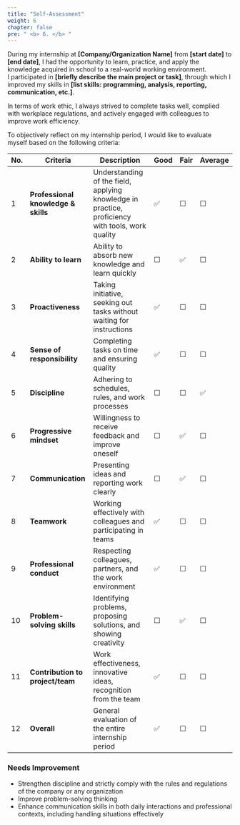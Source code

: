 ```yaml
---
title: "Self-Assessment"
weight: 6
chapter: false
pre: " <b> 6. </b> "
---
```


During my internship at **[Company/Organization Name]** from **[start date]** to **[end date]**, I had the opportunity to learn, practice, and apply the knowledge acquired in school to a real-world working environment.  
I participated in **[briefly describe the main project or task]**, through which I improved my skills in **[list skills: programming, analysis, reporting, communication, etc.]**.

In terms of work ethic, I always strived to complete tasks well, complied with workplace regulations, and actively engaged with colleagues to improve work efficiency.

To objectively reflect on my internship period, I would like to evaluate myself based on the following criteria:

| No. | Criteria                            | Description                                                                                      | Good | Fair | Average |
| --- | ----------------------------------- | ------------------------------------------------------------------------------------------------ | ---- | ---- | ------- |
| 1   | **Professional knowledge & skills** | Understanding of the field, applying knowledge in practice, proficiency with tools, work quality | ✅   | ☐    | ☐       |
| 2   | **Ability to learn**                | Ability to absorb new knowledge and learn quickly                                                | ☐    | ✅   | ☐       |
| 3   | **Proactiveness**                   | Taking initiative, seeking out tasks without waiting for instructions                            | ✅   | ☐    | ☐       |
| 4   | **Sense of responsibility**         | Completing tasks on time and ensuring quality                                                    | ✅   | ☐    | ☐       |
| 5   | **Discipline**                      | Adhering to schedules, rules, and work processes                                                 | ☐    | ☐    | ✅      |
| 6   | **Progressive mindset**             | Willingness to receive feedback and improve oneself                                              | ☐    | ✅   | ☐       |
| 7   | **Communication**                   | Presenting ideas and reporting work clearly                                                      | ☐    | ✅   | ☐       |
| 8   | **Teamwork**                        | Working effectively with colleagues and participating in teams                                   | ✅   | ☐    | ☐       |
| 9   | **Professional conduct**            | Respecting colleagues, partners, and the work environment                                        | ✅   | ☐    | ☐       |
| 10  | **Problem-solving skills**          | Identifying problems, proposing solutions, and showing creativity                                | ☐    | ✅   | ☐       |
| 11  | **Contribution to project/team**    | Work effectiveness, innovative ideas, recognition from the team                                  | ✅   | ☐    | ☐       |
| 12  | **Overall**                         | General evaluation of the entire internship period                                               | ✅   | ☐    | ☐       |

### Needs Improvement

- Strengthen discipline and strictly comply with the rules and regulations of the company or any organization
- Improve problem-solving thinking
- Enhance communication skills in both daily interactions and professional contexts, including handling situations effectively
